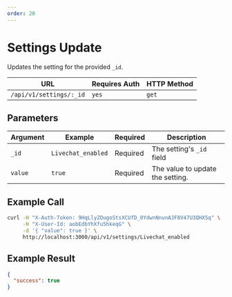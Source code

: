 ```yaml
---
order: 20
---
```


# Settings Update
Updates the setting for the provided `_id`.

| URL | Requires Auth | HTTP Method |
| --- | ------------- | ----------- |
| `/api/v1/settings/:_id` | `yes` | `get` |

## Parameters
| Argument | Example | Required | Description |
| -------- | ------- | -------- | ----------- |
| `_id` | `Livechat_enabled` | Required | The setting's `_id` field |
| `value` | `true` | Required | The value to update the setting. |

## Example Call
```bash
curl -H "X-Auth-Token: 9HqLlyZOugoStsXCUfD_0YdwnNnunAJF8V47U3QHXSq" \
     -H "X-User-Id: aobEdbYhXfu5hkeqG" \
     -d '{ "value": true }' \
     http://localhost:3000/api/v1/settings/Livechat_enabled
```

## Example Result

```json
{
  "success": true
}
```
